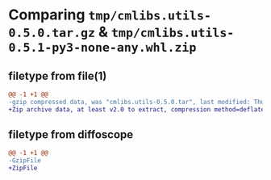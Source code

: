 # Comparing `tmp/cmlibs.utils-0.5.0.tar.gz` & `tmp/cmlibs.utils-0.5.1-py3-none-any.whl.zip`

## filetype from file(1)

```diff
@@ -1 +1 @@
-gzip compressed data, was "cmlibs.utils-0.5.0.tar", last modified: Thu Apr 13 22:30:42 2023, max compression
+Zip archive data, at least v2.0 to extract, compression method=deflate
```

## filetype from diffoscope

```diff
@@ -1 +1 @@
-GzipFile
+ZipFile
```

